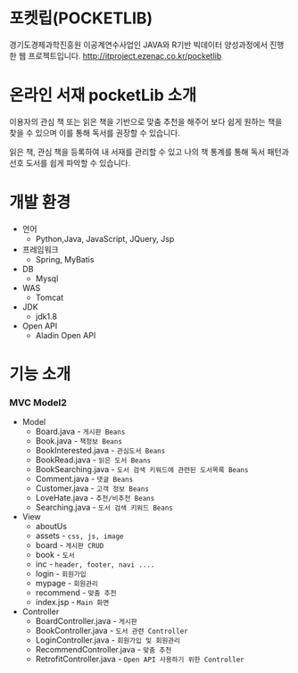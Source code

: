 # 포켓립(POCKETLIB)
경기도경제과학진흥원 이공계연수사업인 JAVA와 R기반 빅데이터 양성과정에서 진행한 웹 프로젝트입니다.
 http://itproject.ezenac.co.kr/pocketlib

# 온라인 서재 pocketLib 소개
이용자의 관심 책 또는 읽은 책을 기반으로 맞춤 추천을 해주어 보다 
쉽게 원하는 책을 찾을 수 있으며 이를 통해 독서를 권장할 수 있습니다. 

읽은 책, 관심 책을 등록하여 내 서재를 관리할 수 있고 나의 책 통계를 통해 독서 패턴과 선호 도서를 쉽게 파악할 수 있습니다.

# 개발 환경
- 언어
  - Python,Java, JavaScript, JQuery, Jsp
- 프레임워크
  - Spring, MyBatis
- DB
  - Mysql
- WAS
  - Tomcat
- JDK
  - jdk1.8
- Open API
  - Aladin Open API
# 기능 소개
### MVC Model2
- Model
  - Board.java  - `게시판 Beans`
  - Book.java		- `책정보 Beans`
  - BookInterested.java	- `관심도서 Beans`
  - BookRead.java - `읽은 도서 Beans`
  - BookSearching.java  - `도서 검색 키워드에 관련된 도서목록 Beans`
  - Comment.java	  - `댓글 Beans`
  - Customer.java	  - `고객 정보 Beans`
  - LoveHate.java	  - `추천/비추천 Beans` 
  - Searching.java  - `도서 검색 키워드 Beans`
- View
  - aboutUs 
  - assets  - `css, js, image`
  - board	  - `게시판 CRUD`
  - book	  - `도서`
  - inc     - `header, footer, navi ....`
  - login	  - `회원가입`
  - mypage	- `회원관리`
  - recommend   - `맞춤 추천`
  - index.jsp   - `Main 화면`
- Controller
  - BoardController.java	  - `게시판`
  - BookController.java	    - `도서 관련 Controller`
  - LoginController.java	  - `회원가입 및 회원관리`
  - RecommendController.java	- `맞춤 추천`
  - RetrofitController.java   - `Open API 사용하기 위한 Controller`
